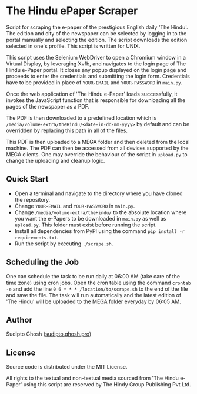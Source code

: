 # The Hindu ePaper Scraper

Script for scraping the e-paper of the prestigious English daily 'The Hindu'. The edition and city of the newspaper can be selected by logging in to the portal manually and selecting the edition. The script downloads the edition selected in one's profile. This script is written for UNIX.

This script uses the Selenium WebDriver to open a Chromium window in a Virtual Display, by leveraging Xvfb, and navigates to the login page of The Hindu e-Paper portal. It closes any popup displayed on the login page and proceeds to enter the credentials and submitting the login form. Credentials have to be provided in place of `YOUR-EMAIL` and `YOUR-PASSWORD` in `main.py`.

Once the web application of 'The Hindu e-Paper' loads successfully, it invokes the JavaScript function that is responsible for downloading all the pages of the newspaper as a PDF.

The PDF is then downloaded to a predefined location which is `/media/volume-extra/theHindu/<date-in-dd-mm-yyyy>` by default and can be overridden by replacing this path in all of the files.

This PDF is then uploaded to a MEGA folder and then deleted from the local machine. The PDF can then be accessed from all devices supported by the MEGA clients. One may override the behaviour of the script in `upload.py` to change the uploading and cleanup logic.

## Quick Start

  - Open a terminal and navigate to the directory where you have cloned the repository.
  - Change `YOUR-EMAIL` and `YOUR-PASSWORD` in `main.py`.
  - Change `/media/volume-extra/theHindu/` to the absolute location where you want the e-Papers to be downloaded in `main.py` as well as `upload.py`. This folder must exist before running the script.
  - Install all dependencies from PyPI using the command `pip install -r requirements.txt`.
  - Run the script by executing `./scrape.sh`.

## Scheduling the Job

One can schedule the task to be run daily at 06:00 AM (take care of the time zone) using cron jobs. Open the cron table using the command `crontab -e` and add the line `0 6 * * * /location/to/scrape.sh` to the end of the file and save the file. The task will run automatically and the latest edition of 'The Hindu' will be uploaded to the MEGA folder everyday by 06:05 AM.

## Author

Sudipto Ghosh ([sudipto.ghosh.pro](https://sudipto.ghosh.pro))

## License

Source code is distributed under the MIT License.

All rights to the textual and non-textual media sourced from 'The Hindu e-Paper' using this script are reserved by The Hindy Group Publishing Pvt Ltd.

